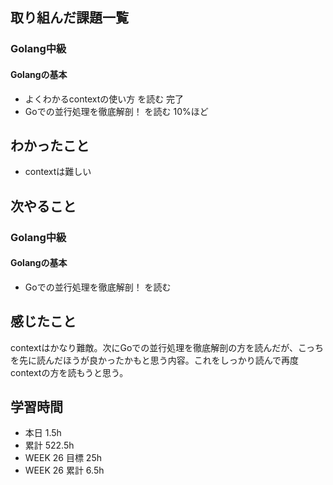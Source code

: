 ## 取り組んだ課題一覧 
### Golang中級
#### Golangの基本
- よくわかるcontextの使い方 を読む 完了
- Goでの並行処理を徹底解剖！ を読む 10%ほど

 ## わかったこと 
- contextは難しい


 ## 次やること
### Golang中級
#### Golangの基本
- Goでの並行処理を徹底解剖！ を読む


 ## 感じたこと 
contextはかなり難敵。次にGoでの並行処理を徹底解剖の方を読んだが、こっちを先に読んだほうが良かったかもと思う内容。これをしっかり読んで再度contextの方を読もうと思う。

 ## 学習時間 
 - 本日 1.5h 
 - 累計 522.5h 
 - WEEK 26 目標 25h 
 - WEEK 26 累計 6.5h